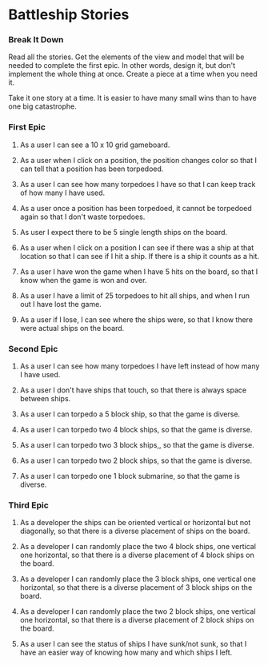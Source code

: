 # Battleship Stories

### Break It Down

Read all the stories.
Get the elements of the view and model that will be needed to complete the first epic. In other words, design it, but don't implement the whole thing at once. Create a piece at a time when you need it.

Take it one story at a time. It is easier to have many small wins than to have one big catastrophe.

### First Epic

1. As a user I can see a 10 x 10 grid gameboard.

2. As a user when I click on a position, the position changes color so that I can tell that a position has been torpedoed.

3. As a user I can see how many torpedoes I have so that I can keep track of how many I have used.

4. As a user once a position has been torpedoed, it cannot be torpedoed again so that I don't waste torpedoes.

5. As user I expect there to be 5 single length ships on the board.

6. As a user when I click on a position I can see if there was a ship at that location so that I can see if I hit a ship. If there is a ship it counts as a hit.

7. As a user I have won the game when I have 5 hits on the board, so that I know when the game is won and over.

8. As a user I have a limit of 25 torpedoes to hit all ships, and when I run out I have lost the game.

9. As a user if I lose, I can see where the ships were, so that I know there were actual ships on the board.

### Second Epic

1. As a user I can see how many torpedoes I have left instead of how many I have used.

2. As a user I don't have ships that touch, so that there is always space between ships.

3. As a user I can torpedo a 5 block ship, so that the game is diverse.

4. As a user I can torpedo two 4 block ships, so that the game is diverse.

5. As a user I can torpedo two 3 block ships,, so that the game is diverse.

6. As a user I can torpedo two 2 block ships, so that the game is diverse.

7. As a user I can torpedo one 1 block submarine, so that the game is diverse.

### Third Epic
1. As a developer the ships can be oriented vertical or horizontal but not diagonally, so that there is a diverse placement of ships on the board.

2. As a developer I can randomly place the two 4 block ships, one vertical one horizontal, so that there is a diverse placement of 4 block ships on the board.

3. As a developer I can randomly place the 3 block ships, one vertical one horizontal, so that there is a diverse placement of 3 block ships on the board.

4. As a developer I can randomly place the two 2 block ships, one vertical one horizontal, so that there is a diverse placement of 2 block ships on the board.

5. As a user I can see the status of ships I have sunk/not sunk, so that I have an easier way of knowing how many and which ships I left.
